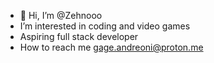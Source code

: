 - 👋 Hi, I’m @Zehnooo
- I’m interested in coding and video games
- Aspiring full stack developer
- How to reach me gage.andreoni@proton.me

<!---
Zehnooo/Zehnooo is a ✨ special ✨ repository because its `README.md` (this file) appears on your GitHub profile.
You can click the Preview link to take a look at your changes.
--->

